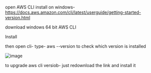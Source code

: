 
open AWS CLI install on windows- https://docs.aws.amazon.com/cli/latest/userguide/getting-started-version.html

download windows 64 bit AWS CLI

Install

then open cli- type- aws --version to check which version is installed

![image](https://user-images.githubusercontent.com/107784718/212048159-10a2db43-0a61-4941-945d-01956f1634a5.png)

to upgrade aws cli versiob- just redownload the link and install it
